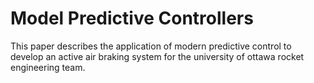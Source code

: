 # Model Predictive Controllers

This paper describes the application of modern predictive control to develop an active
air braking system for the university of ottawa rocket engineering team.
